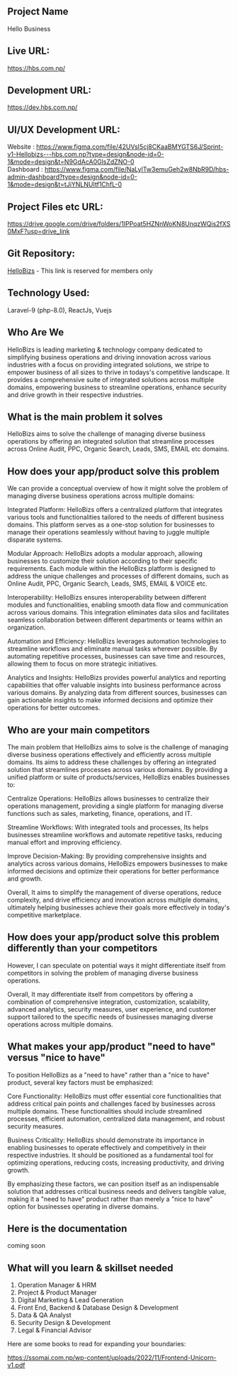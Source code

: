 Project Name
------------
Hello Business

Live URL: 
------------
https://hbs.com.np/

Development URL:
------------
https://dev.hbs.com.np/

UI/UX Development URL:
------------
Website : https://www.figma.com/file/42UVsI5cj8CKaaBMYGTS6J/Sprint-v1-Hellobizs---hbs.com.np?type=design&node-id=0-1&mode=design&t=N9GdAcA0GlsZdZNO-0 <br>
Dashboard : https://www.figma.com/file/NaLylTw3emuGeh2w8NbR9D/hbs-admin-dashboard?type=design&node-id=0-1&mode=design&t=tJiYNLNUItf1ChfL-0 <br>

Project Files etc URL:
------------
https://drive.google.com/drive/folders/1IPPoat5HZNnWoKN8UnqzWQis2fXS0MxF?usp=drive_link

Git Repository:
------------
<a href = "https://github.com/Lafa0x9-Hackathon/hellobizs" target="_blank">HelloBizs</a> - This link is reserved for members only

Technology Used:
------------
Laravel-9 (php-8.0), ReactJs, Vuejs

Who Are We 
------------
HelloBizs is leading marketing & technology company dedicated to simplifying business operations and driving innovation across various industries with a focus on providing integrated solutions, we stripe to empower business of all sizes to thrive in todays's competitive landscape. It provides a comprehensive suite of integrated solutions across multiple domains, empowering business to streamline operations, enhance security and drive growth in their respective industries.

What is the main problem it solves
------------
HelloBizs aims to solve the challenge of managing diverse business operations by offering an integrated solution that streamline processes across Online Audit, PPC, Organic Search, Leads, SMS, EMAIL etc domains.


How does your app/product solve this problem
--------------
We can provide a conceptual overview of how it might solve the problem of managing diverse business operations across multiple domains:

Integrated Platform: HelloBizs offers a centralized platform that integrates various tools and functionalities tailored to the needs of different business domains. This platform serves as a one-stop solution for businesses to manage their operations seamlessly without having to juggle multiple disparate systems.

Modular Approach: HelloBizs adopts a modular approach, allowing businesses to customize their solution according to their specific requirements. Each module within the HelloBizs platform is designed to address the unique challenges and processes of different domains, such as Online Audit, PPC, Organic Search, Leads, SMS, EMAIL & VOICE etc.

Interoperability: HelloBizs ensures interoperability between different modules and functionalities, enabling smooth data flow and communication across various domains. This integration eliminates data silos and facilitates seamless collaboration between different departments or teams within an organization.

Automation and Efficiency: HelloBizs leverages automation technologies to streamline workflows and eliminate manual tasks wherever possible. By automating repetitive processes, businesses can save time and resources, allowing them to focus on more strategic initiatives.

Analytics and Insights: HelloBizs provides powerful analytics and reporting capabilities that offer valuable insights into business performance across various domains. By analyzing data from different sources, businesses can gain actionable insights to make informed decisions and optimize their operations for better outcomes.

Who are your main competitors
--------------

The main problem that HelloBizs aims to solve is the challenge of managing diverse business operations effectively and efficiently across multiple domains. Its aims to address these challenges by offering an integrated solution that streamlines processes across various domains. By providing a unified platform or suite of products/services, HelloBizs enables businesses to:

Centralize Operations: HelloBizs allows businesses to centralize their operations management, providing a single platform for managing diverse functions such as sales, marketing, finance, operations, and IT.

Streamline Workflows: With integrated tools and processes, Its helps businesses streamline workflows and automate repetitive tasks, reducing manual effort and improving efficiency.

Improve Decision-Making: By providing comprehensive insights and analytics across various domains, HelloBizs empowers businesses to make informed decisions and optimize their operations for better performance and growth.

Overall, It aims to simplify the management of diverse operations, reduce complexity, and drive efficiency and innovation across multiple domains, ultimately helping businesses achieve their goals more effectively in today's competitive marketplace.


How does your app/product solve this problem differently than your competitors
--------------
However, I can speculate on potential ways it might differentiate itself from competitors in solving the problem of managing diverse business operations.

Overall, It may differentiate itself from competitors by offering a combination of comprehensive integration, customization, scalability, advanced analytics, security measures, user experience, and customer support tailored to the specific needs of businesses managing diverse operations across multiple domains.

What makes your app/product "need to have" versus "nice to have"
--------------
To position HelloBizs as a "need to have" rather than a "nice to have" product, several key factors must be emphasized:

Core Functionality: HelloBizs must offer essential core functionalities that address critical pain points and challenges faced by businesses across multiple domains. These functionalities should include streamlined processes, efficient automation, centralized data management, and robust security measures.

Business Criticality: HelloBizs should demonstrate its importance in enabling businesses to operate effectively and competitively in their respective industries. It should be positioned as a fundamental tool for optimizing operations, reducing costs, increasing productivity, and driving growth.

By emphasizing these factors, we can position itself as an indispensable solution that addresses critical business needs and delivers tangible value, making it a "need to have" product rather than merely a "nice to have" option for businesses operating in diverse domains.


Here is the documentation
----------------------------

coming soon



What will you learn & skillset needed
---------------------

1. Operation Manager & HRM
2. Project & Product Manager
3. Digital Marketing & Lead Generation
4. Front End, Backend & Database Design & Development
5. Data & QA Analyst
6. Security Design & Development
7. Legal & Financial Advisor  




Here are some books to read for expanding your boundaries:

https://ssomai.com.np/wp-content/uploads/2022/11/Frontend-Unicorn-v1.pdf

